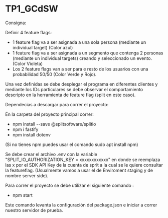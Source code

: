 # TP1_GCdSW

Consigna:

Definir 4 feature flags:

- 1 feature flag va a ser asignada a una sola persona (mediante un individual target) (Color azul)
- 1 feature flag va a ser asignada a un segmento que contenga 2 personas (mediante un individual targets) creando y seleccionado un evento. (Color Violeta)
- Los 2 feature flags van a ser para e resto de los usuarios con una probabilidad 50/50 (Color Verde y Rojo).

Una vez definidas se debe desplegar el programa en diferentes clientes y mediante los IDs particulares se debe observar el comportamiento descripto en la herramienta de feature flag (split en este caso).


Dependecias a descargar para correr el proyecto:

En la carpeta del proyecto principal correr: 

- npm install --save @splitsoftware/splitio
- npm i fastify
- npm install dotenv

(Si no tienes npm puedes usar el comando sudo apt install npm)

Se debe crear el archivo .env con la variable "SPLIT_IO_AUTHORIZATION_KEY = xxxxxxxxxxxx" en donde se reemplaza las x por el SDK API Key de la cuenta de sprit a la cual se le quiere consultar la featureflag. (Usualmente vamos a usar el de Enviroment staging y de nombre server side).

Para correr el proyecto se debe utilizar el siguiente comando :

- npm start 

Este comando levanta la configuración del package.json e iniciar a correr nuestro servidor de prueba.


